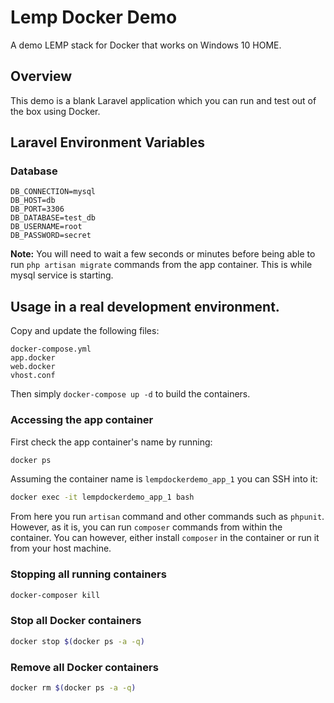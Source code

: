 # Lemp Docker Demo

A demo LEMP stack for Docker that works on Windows 10 HOME.

## Overview

This demo is a blank Laravel application which you can run and test out of the box using Docker.

## Laravel Environment Variables

### Database 

```dotenv
DB_CONNECTION=mysql
DB_HOST=db
DB_PORT=3306
DB_DATABASE=test_db
DB_USERNAME=root
DB_PASSWORD=secret
```

__Note:__ You will need to wait a few seconds or minutes before being able to run `php artisan migrate` commands from the app container. This is while mysql service is starting.

## Usage in a real development environment.

Copy and update the following files:

```
docker-compose.yml
app.docker
web.docker
vhost.conf
```

Then simply `docker-compose up -d` to build the containers.

### Accessing the app container

First check the app container's name by running:

```bash
docker ps
```

Assuming the container name is `lempdockerdemo_app_1` you can SSH into it:

```bash
docker exec -it lempdockerdemo_app_1 bash
```

From here you run `artisan` command and other commands such as `phpunit`. However, as it is, you can run `composer` commands from within the container. You can however, either install `composer` in the container or run it from your host machine.

### Stopping all running containers

```bash
docker-composer kill
```

### Stop all Docker containers

```bash
docker stop $(docker ps -a -q)
```

### Remove all Docker containers

```bash
docker rm $(docker ps -a -q)
```
 